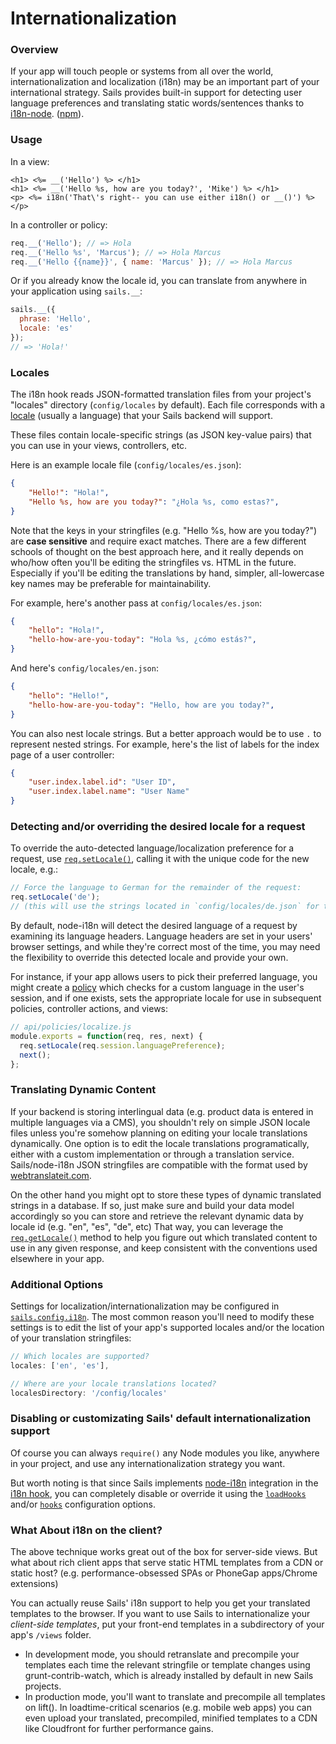 # Internationalization

### Overview

If your app will touch people or systems from all over the world, internationalization and localization (i18n) may be an important part of your international strategy.  Sails provides built-in support for detecting user language preferences and translating static words/sentences thanks to [i18n-node](https://github.com/mashpie/i18n-node). ([npm](https://www.npmjs.org/package/i18n)).



<!--
  Potentially cover this:
  *(but it might be obvious and not useful/necessary to include, not sure- could also be more confusing than helpful)*
Note that this built-in support is for **dynamically-rendered** (but otherwise **static**) content.  You can only use it in responses which are pre-processed on the server.  In other words, you can use these translations in your views, controller actions, and policies, but stuff in your assets folder.)

we do not recommend translating strings in the front-end of your application (e.g. the browser or an iOS app) for a variety of reasons, the most obvious being SEO, but also fragmentation. You can of course still do so- just don't use this built-in support from the i18n hook.
-->


### Usage


In a view:
```ejs
<h1> <%= __('Hello') %> </h1>
<h1> <%= __('Hello %s, how are you today?', 'Mike') %> </h1>
<p> <%= i18n('That\'s right-- you can use either i18n() or __()') %> </p>
```


In a controller or policy:
```javascript
req.__('Hello'); // => Hola
req.__('Hello %s', 'Marcus'); // => Hola Marcus
req.__('Hello {{name}}', { name: 'Marcus' }); // => Hola Marcus
```


Or if you already know the locale id, you can translate from anywhere in your application using `sails.__`:

```javascript
sails.__({
  phrase: 'Hello',
  locale: 'es'
});
// => 'Hola!'
```



### Locales
The i18n hook reads JSON-formatted translation files from your project's "locales" directory (`config/locales` by default).  Each file corresponds with a [locale](http://en.wikipedia.org/wiki/Locale) (usually a language) that your Sails backend will support.

These files contain locale-specific strings (as JSON key-value pairs) that you can use in your views, controllers, etc.

Here is an example locale file (`config/locales/es.json`):
```json
{
    "Hello!": "Hola!",
    "Hello %s, how are you today?": "¿Hola %s, como estas?",
}
```

Note that the keys in your stringfiles (e.g. "Hello %s, how are you today?") are **case sensitive** and require exact matches.  There are a few different schools of thought on the best approach here, and it really depends on who/how often you'll be editing the stringfiles vs. HTML in the future.  Especially if you'll be editing the translations by hand, simpler, all-lowercase key names may be preferable for maintainability.

For example, here's another pass at `config/locales/es.json`:

```json
{
    "hello": "Hola!",
    "hello-how-are-you-today": "Hola %s, ¿cómo estás?",
}
```

And here's `config/locales/en.json`:

```json
{
    "hello": "Hello!",
    "hello-how-are-you-today": "Hello, how are you today?",
}
```

You can also nest locale strings. But a better approach would be to use `.` to represent nested strings. For example, here's the list of labels for the index page of a user controller:

``` json
{
    "user.index.label.id": "User ID",
    "user.index.label.name": "User Name"
}
```


### Detecting and/or overriding the desired locale for a request

To override the auto-detected language/localization preference for a request, use [`req.setLocale()`](https://github.com/mashpie/i18n-node#setlocale), calling it with the unique code for the new locale, e.g.:

```js
// Force the language to German for the remainder of the request:
req.setLocale('de');
// (this will use the strings located in `config/locales/de.json` for translation)
```

By default, node-i18n will detect the desired language of a request by examining its language headers.  Language headers are set in your users' browser settings, and while they're correct most of the time, you may need the flexibility to override this detected locale and provide your own.

For instance, if your app allows users to pick their preferred language, you might create a [policy](http://beta.sailsjs.org/#/documentation/concepts/Policies) which checks for a custom language in the user's session, and if one exists, sets the appropriate locale for use in subsequent policies, controller actions, and views:

```js
// api/policies/localize.js
module.exports = function(req, res, next) {
  req.setLocale(req.session.languagePreference);
  next();
};
```


<!--

  Alternatively, here's another extended example:
  (todo: at the very least pull this into a separate guide)

```js
// config/routes.js
module.export.routes = {
  '/:lang/': 'MyController.index',
  '/:lang/help': 'MyController.help',
  '/:lang/contact': 'MyController.contact',
  // ...etc...
}

// config/policies.js
module.exports.policies = {
  '*' : 'localize'
}

// api/policies/localize.js
module.exports = function(req, res, next) {
   req.setLocale(req.param('lang'));
   next();
};
```
-->



### Translating Dynamic Content

If your backend is storing interlingual data (e.g. product data is entered in multiple languages via a CMS), you shouldn't rely on simple JSON locale files unless you're somehow planning on editing your locale translations dynamically.  One option is to edit the locale translations programatically, either with a custom implementation or through a translation service.  Sails/node-i18n JSON stringfiles are compatible with the format used by [webtranslateit.com](https://webtranslateit.com/en).

On the other hand you might opt to store these types of dynamic translated strings in a database.  If so, just make sure and build your data model accordingly so you can store and retrieve the relevant dynamic data by locale id (e.g. "en", "es", "de", etc)  That way, you can leverage the [`req.getLocale()`](https://github.com/mashpie/i18n-node#getlocale) method to help you figure out which translated content to use in any given response, and keep consistent with the conventions used elsewhere in your app.



### Additional Options

Settings for localization/internationalization may be configured in [`sails.config.i18n`](http://beta.sailsjs.org/#/documentation/reference/sails.config/sails.config.i18n.html).  The most common reason you'll need to modify these settings is to edit the list of your app's supported locales and/or the location of your translation stringfiles:

```javascript
// Which locales are supported?
locales: ['en', 'es'],

// Where are your locale translations located?
localesDirectory: '/config/locales'
```




### Disabling or customizating Sails' default internationalization support

Of course you can always `require()` any Node modules you like, anywhere in your project, and use any internationalization strategy you want.

But worth noting is that since Sails implements [node-i18n](https://github.com/mashpie/i18n-node) integration in the [i18n hook](http://beta.sailsjs.org/#/documentation/concepts/Internationalization), you can completely disable or override it using the [`loadHooks`](https://github.com/balderdashy/sails-docs/blob/master/PAGE_NEEDED.md) and/or [`hooks`](https://github.com/balderdashy/sails-docs/blob/master/PAGE_NEEDED.md) configuration options.


### What About i18n on the client?

The above technique works great out of the box for server-side views. But what about rich client apps that serve static HTML templates from a CDN or static host? (e.g. performance-obsessed SPAs or PhoneGap apps/Chrome extensions)

You can actually reuse Sails' i18n support to help you get your translated templates to the browser.  If you want to use Sails to internationalize your _client-side templates_, put your front-end templates in a subdirectory of your app's `/views` folder.
+ In development mode, you should retranslate and precompile your templates each time the relevant stringfile or template changes using grunt-contrib-watch, which is already installed by default in new Sails projects.
+ In production mode, you'll want to translate and precompile all templates on lift(). In loadtime-critical scenarios (e.g. mobile web apps) you can even upload your translated, precompiled, minified templates to a CDN like Cloudfront for further performance gains.



<docmeta name="uniqueID" value="internationalization245343">
<docmeta name="displayName" value="Internationalization">

